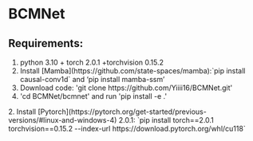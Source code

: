 # BCMNet
## Requirements:
<ol>
<li>python 3.10 + torch 2.0.1 +torchvision 0.15.2</li>
<li>Install [Mamba](https://github.com/state-spaces/mamba):`pip install causal-conv1d` and ‘pip install mamba-ssm’ </li>
<li>Download code: 'git clone https://github.com/Yiiii16/BCMNet.git'</li>
<li>'cd BCMNet/bcmnet' and run 'pip install -e .'</li>
</ol>
2. Install [Pytorch](https://pytorch.org/get-started/previous-versions/#linux-and-windows-4) 2.0.1: `pip install torch==2.0.1 torchvision==0.15.2 --index-url https://download.pytorch.org/whl/cu118`

